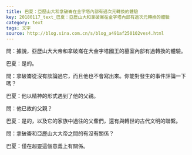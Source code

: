 ```yaml
---
title: 巴夏：亞歷山大和拿破崙在金字塔內部有過次元轉換的體驗
key: 20180117_text_巴夏：亞歷山大和拿破崙在金字塔內部有過次元轉換的體驗
category: text
tags: 文字
source: http://blog.sina.com.cn/s/blog_a491af250102ves4.html
---
```


問：據說，亞歷山大大帝和拿破崙在大金字塔國王的墓室內部有過轉換的體驗。

巴夏：是的。

問：拿破崙從沒有談論過它，而且他也不會寫出來。你能對發生的事件評論一下嗎？

巴夏：他以精神的形式遇到了他的父親。

問：他已故的父親？

巴夏：是的，以及它的家族中過往的父輩們，還有與轉世的古代文明的聯繫。

問：拿破崙和亞歷山大大帝之間的有沒有關係？

巴夏：僅在超靈這個意義上有關係。
